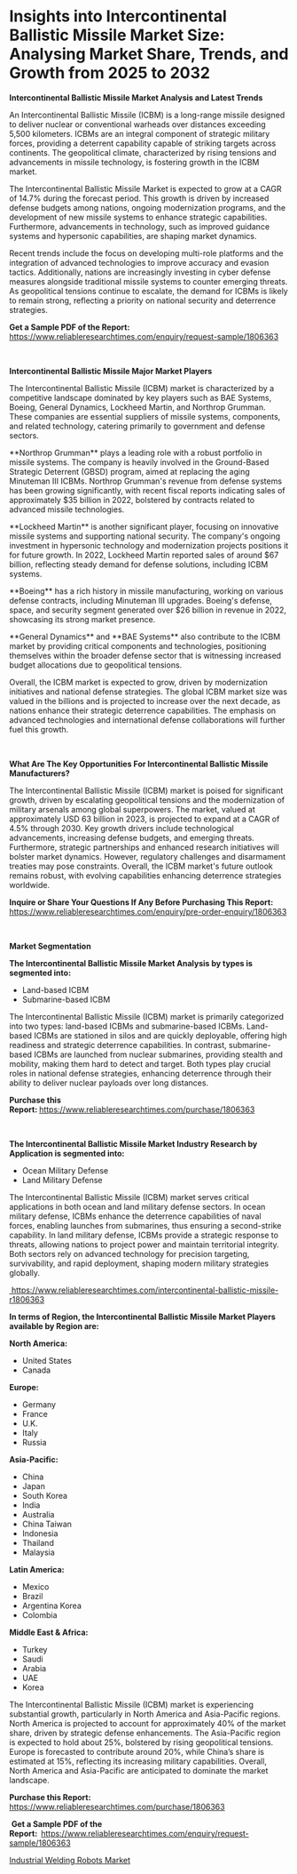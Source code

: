 <p><h1>Insights into Intercontinental Ballistic Missile Market Size: Analysing Market Share, Trends, and Growth from 2025 to 2032</h1></p><p><strong>Intercontinental Ballistic Missile Market Analysis and Latest Trends</strong></p>
<p><p>An Intercontinental Ballistic Missile (ICBM) is a long-range missile designed to deliver nuclear or conventional warheads over distances exceeding 5,500 kilometers. ICBMs are an integral component of strategic military forces, providing a deterrent capability capable of striking targets across continents. The geopolitical climate, characterized by rising tensions and advancements in missile technology, is fostering growth in the ICBM market.</p><p>The Intercontinental Ballistic Missile Market is expected to grow at a CAGR of 14.7% during the forecast period. This growth is driven by increased defense budgets among nations, ongoing modernization programs, and the development of new missile systems to enhance strategic capabilities. Furthermore, advancements in technology, such as improved guidance systems and hypersonic capabilities, are shaping market dynamics. </p><p>Recent trends include the focus on developing multi-role platforms and the integration of advanced technologies to improve accuracy and evasion tactics. Additionally, nations are increasingly investing in cyber defense measures alongside traditional missile systems to counter emerging threats. As geopolitical tensions continue to escalate, the demand for ICBMs is likely to remain strong, reflecting a priority on national security and deterrence strategies.</p></p>
<p><strong>Get a Sample PDF of the Report:&nbsp;</strong> <a href="https://www.reliableresearchtimes.com/enquiry/request-sample/1806363?utm_campaign=2175&utm_medium=2&utm_source=Github&utm_content=ia&utm_term=20022025&utm_id=intercontinental-ballistic-missile">https://www.reliableresearchtimes.com/enquiry/request-sample/1806363</a></p>
<p>&nbsp;</p>
<p><strong>Intercontinental Ballistic Missile Major Market Players</strong></p>
<p><p>The Intercontinental Ballistic Missile (ICBM) market is characterized by a competitive landscape dominated by key players such as BAE Systems, Boeing, General Dynamics, Lockheed Martin, and Northrop Grumman. These companies are essential suppliers of missile systems, components, and related technology, catering primarily to government and defense sectors.</p><p>**Northrop Grumman** plays a leading role with a robust portfolio in missile systems. The company is heavily involved in the Ground-Based Strategic Deterrent (GBSD) program, aimed at replacing the aging Minuteman III ICBMs. Northrop Grumman's revenue from defense systems has been growing significantly, with recent fiscal reports indicating sales of approximately $35 billion in 2022, bolstered by contracts related to advanced missile technologies.</p><p>**Lockheed Martin** is another significant player, focusing on innovative missile systems and supporting national security. The company's ongoing investment in hypersonic technology and modernization projects positions it for future growth. In 2022, Lockheed Martin reported sales of around $67 billion, reflecting steady demand for defense solutions, including ICBM systems.</p><p>**Boeing** has a rich history in missile manufacturing, working on various defense contracts, including Minuteman III upgrades. Boeing's defense, space, and security segment generated over $26 billion in revenue in 2022, showcasing its strong market presence.</p><p>**General Dynamics** and **BAE Systems** also contribute to the ICBM market by providing critical components and technologies, positioning themselves within the broader defense sector that is witnessing increased budget allocations due to geopolitical tensions.</p><p>Overall, the ICBM market is expected to grow, driven by modernization initiatives and national defense strategies. The global ICBM market size was valued in the billions and is projected to increase over the next decade, as nations enhance their strategic deterrence capabilities. The emphasis on advanced technologies and international defense collaborations will further fuel this growth.</p></p>
<p>&nbsp;</p>
<p><strong>What Are The Key Opportunities For Intercontinental Ballistic Missile Manufacturers?</strong></p>
<p><p>The Intercontinental Ballistic Missile (ICBM) market is poised for significant growth, driven by escalating geopolitical tensions and the modernization of military arsenals among global superpowers. The market, valued at approximately USD 63 billion in 2023, is projected to expand at a CAGR of 4.5% through 2030. Key growth drivers include technological advancements, increasing defense budgets, and emerging threats. Furthermore, strategic partnerships and enhanced research initiatives will bolster market dynamics. However, regulatory challenges and disarmament treaties may pose constraints. Overall, the ICBM market's future outlook remains robust, with evolving capabilities enhancing deterrence strategies worldwide.</p></p>
<p><strong>Inquire or Share Your Questions If Any Before Purchasing This Report:</strong> <a href="https://www.reliableresearchtimes.com/enquiry/pre-order-enquiry/1806363?utm_campaign=2175&utm_medium=2&utm_source=Github&utm_content=ia&utm_term=20022025&utm_id=intercontinental-ballistic-missile">https://www.reliableresearchtimes.com/enquiry/pre-order-enquiry/1806363</a></p>
<p>&nbsp;</p>
<p><strong>Market Segmentation</strong></p>
<p><strong>The Intercontinental Ballistic Missile Market Analysis by types is segmented into:</strong></p>
<p><ul><li>Land-based ICBM</li><li>Submarine-based ICBM</li></ul></p>
<p><p>The Intercontinental Ballistic Missile (ICBM) market is primarily categorized into two types: land-based ICBMs and submarine-based ICBMs. Land-based ICBMs are stationed in silos and are quickly deployable, offering high readiness and strategic deterrence capabilities. In contrast, submarine-based ICBMs are launched from nuclear submarines, providing stealth and mobility, making them hard to detect and target. Both types play crucial roles in national defense strategies, enhancing deterrence through their ability to deliver nuclear payloads over long distances.</p></p>
<p><strong>Purchase this Report:&nbsp;</strong><a href="https://www.reliableresearchtimes.com/purchase/1806363?utm_campaign=2175&utm_medium=2&utm_source=Github&utm_content=ia&utm_term=20022025&utm_id=intercontinental-ballistic-missile">https://www.reliableresearchtimes.com/purchase/1806363</a></p>
<p>&nbsp;</p>
<p><strong>The Intercontinental Ballistic Missile Market Industry Research by Application is segmented into:</strong></p>
<p><ul><li>Ocean Military Defense</li><li>Land Military Defense</li></ul></p>
<p><p>The Intercontinental Ballistic Missile (ICBM) market serves critical applications in both ocean and land military defense sectors. In ocean military defense, ICBMs enhance the deterrence capabilities of naval forces, enabling launches from submarines, thus ensuring a second-strike capability. In land military defense, ICBMs provide a strategic response to threats, allowing nations to project power and maintain territorial integrity. Both sectors rely on advanced technology for precision targeting, survivability, and rapid deployment, shaping modern military strategies globally.</p></p>
<p><a href="https://www.reliableresearchtimes.com/intercontinental-ballistic-missile-r1806363?utm_campaign=2175&utm_medium=2&utm_source=Github&utm_content=ia&utm_term=20022025&utm_id=intercontinental-ballistic-missile">&nbsp;https://www.reliableresearchtimes.com/intercontinental-ballistic-missile-r1806363</a></p>
<p><strong>In terms of Region, the Intercontinental Ballistic Missile Market Players available by Region are:</strong></p>
<p>
    <p> <strong> North America: </strong>
        <ul>
            <li>United States</li>
            <li>Canada</li>
        </ul>
        </p> 
    <p> <strong> Europe: </strong>
        <ul>
            <li>Germany</li>
            <li>France</li>
            <li>U.K.</li>
            <li>Italy</li>
            <li>Russia</li>
        </ul>
        </p> 
    <p> <strong> Asia-Pacific: </strong>
        <ul>
            <li>China</li>
            <li>Japan</li>
            <li>South Korea</li>
            <li>India</li>
            <li>Australia</li>
            <li>China Taiwan</li>
            <li>Indonesia</li>
            <li>Thailand</li>
            <li>Malaysia</li>
        </ul>
        </p> 
    <p> <strong> Latin America: </strong>
        <ul>
            <li>Mexico</li>
            <li>Brazil</li>
            <li>Argentina Korea</li>
            <li>Colombia</li>
        </ul>
        </p> 
    <p> <strong> Middle East & Africa: </strong>
        <ul>
            <li>Turkey</li>
            <li>Saudi</li>
            <li>Arabia</li>
            <li>UAE</li>
            <li>Korea</li>
        </ul>
    </p>
    </p>
<p><p>The Intercontinental Ballistic Missile (ICBM) market is experiencing substantial growth, particularly in North America and Asia-Pacific regions. North America is projected to account for approximately 40% of the market share, driven by strategic defense enhancements. The Asia-Pacific region is expected to hold about 25%, bolstered by rising geopolitical tensions. Europe is forecasted to contribute around 20%, while China’s share is estimated at 15%, reflecting its increasing military capabilities. Overall, North America and Asia-Pacific are anticipated to dominate the market landscape.</p></p>
<p><strong>Purchase this Report: </strong><a href="https://www.reliableresearchtimes.com/purchase/1806363?utm_campaign=2175&utm_medium=2&utm_source=Github&utm_content=ia&utm_term=20022025&utm_id=intercontinental-ballistic-missile">https://www.reliableresearchtimes.com/purchase/1806363</a></p>
<p>&nbsp;<strong>Get a Sample PDF of the Report:&nbsp;&nbsp;</strong><a href="https://www.reliableresearchtimes.com/enquiry/request-sample/1806363?utm_campaign=2175&utm_medium=2&utm_source=Github&utm_content=ia&utm_term=20022025&utm_id=intercontinental-ballistic-missile">https://www.reliableresearchtimes.com/enquiry/request-sample/1806363</a></p>
<p><strong></strong></p>
<p><p><a href="https://github.com/jerhoskinson197676/Market-Research-Report-List-1/blob/main/industrial-welding-robots-market.md?utm_campaign=2175&utm_medium=2&utm_source=Github&utm_content=ia&utm_term=20022025&utm_id=intercontinental-ballistic-missile">Industrial Welding Robots Market</a></p></p>
